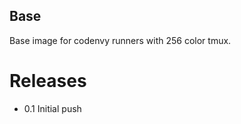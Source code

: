 Base
----

Base image for codenvy runners with 256 color tmux.

Releases
========

* 0.1 Initial push
